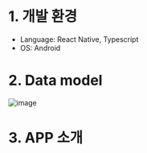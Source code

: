 # 1. 개발 환경
- Language: React Native, Typescript
- OS: Android

# 2. Data model
![image](https://github.com/hooniee0811/ISAAC_front/assets/67103852/68058d44-6102-4746-9947-045b357d8bf9)

# 3. APP 소개
